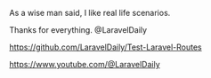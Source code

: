 As a wise man said, I like real life scenarios.

Thanks for everything. @LaravelDaily

https://github.com/LaravelDaily/Test-Laravel-Routes

https://www.youtube.com/@LaravelDaily
